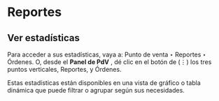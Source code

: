 # Reportes

## Ver estadísticas

Para acceder a sus estadísticas, vaya a: Punto de venta ‣ Reportes ‣ Órdenes.
O, desde el **Panel de PdV** , dé clic en el botón de (⋮) los tres puntos
verticales, Reportes, y Órdenes.

Estas estadísticas están disponibles en una vista de gráfico o tabla dinámica
que puede filtrar o agrupar según sus necesidades.

